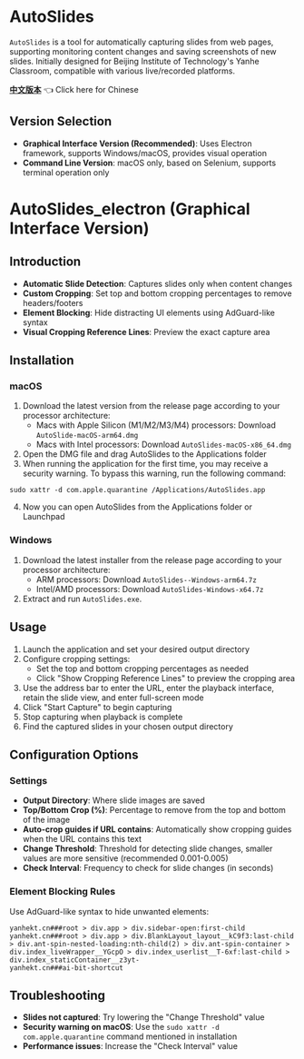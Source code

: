 # AutoSlides

`AutoSlides` is a tool for automatically capturing slides from web pages, supporting monitoring content changes and saving screenshots of new slides. Initially designed for Beijing Institute of Technology's Yanhe Classroom, compatible with various live/recorded platforms.

[**中文版本**](README.md) 👈 Click here for Chinese

## Version Selection
- **Graphical Interface Version (Recommended)**: Uses Electron framework, supports Windows/macOS, provides visual operation
- **Command Line Version**: macOS only, based on Selenium, supports terminal operation only

# AutoSlides_electron (Graphical Interface Version)

## Introduction
- **Automatic Slide Detection**: Captures slides only when content changes
- **Custom Cropping**: Set top and bottom cropping percentages to remove headers/footers
- **Element Blocking**: Hide distracting UI elements using AdGuard-like syntax
- **Visual Cropping Reference Lines**: Preview the exact capture area

## Installation

### macOS
1. Download the latest version from the release page according to your processor architecture:
   - Macs with Apple Silicon (M1/M2/M3/M4) processors: Download `AutoSlide-macOS-arm64.dmg`
   - Macs with Intel processors: Download `AutoSlides-macOS-x86_64.dmg`
2. Open the DMG file and drag AutoSlides to the Applications folder
3. When running the application for the first time, you may receive a security warning. To bypass this warning, run the following command:

```
sudo xattr -d com.apple.quarantine /Applications/AutoSlides.app
```

4. Now you can open AutoSlides from the Applications folder or Launchpad

### Windows
1. Download the latest installer from the release page according to your processor architecture:
   - ARM processors: Download `AutoSlides--Windows-arm64.7z`
   - Intel/AMD processors: Download `AutoSlides-Windows-x64.7z`
2. Extract and run `AutoSlides.exe`.

## Usage
1. Launch the application and set your desired output directory
2. Configure cropping settings:
   - Set the top and bottom cropping percentages as needed
   - Click "Show Cropping Reference Lines" to preview the cropping area
3. Use the address bar to enter the URL, enter the playback interface, retain the slide view, and enter full-screen mode
4. Click "Start Capture" to begin capturing
5. Stop capturing when playback is complete
6. Find the captured slides in your chosen output directory

## Configuration Options

### Settings
- **Output Directory**: Where slide images are saved
- **Top/Bottom Crop (%)**: Percentage to remove from the top and bottom of the image
- **Auto-crop guides if URL contains**: Automatically show cropping guides when the URL contains this text
- **Change Threshold**: Threshold for detecting slide changes, smaller values are more sensitive (recommended 0.001-0.005)
- **Check Interval**: Frequency to check for slide changes (in seconds)

### Element Blocking Rules
Use AdGuard-like syntax to hide unwanted elements:

```
yanhekt.cn###root > div.app > div.sidebar-open:first-child
yanhekt.cn###root > div.app > div.BlankLayout_layout__kC9f3:last-child > div.ant-spin-nested-loading:nth-child(2) > div.ant-spin-container > div.index_liveWrapper__YGcpO > div.index_userlist__T-6xf:last-child > div.index_staticContainer__z3yt-
yanhekt.cn###ai-bit-shortcut
```

## Troubleshooting
- **Slides not captured**: Try lowering the "Change Threshold" value
- **Security warning on macOS**: Use the `sudo xattr -d com.apple.quarantine` command mentioned in installation
- **Performance issues**: Increase the "Check Interval" value